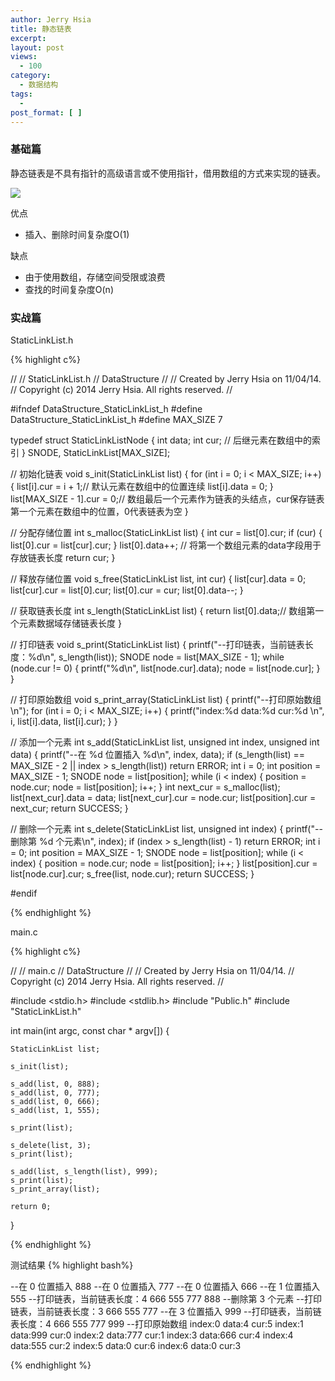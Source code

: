 ```yaml
---
author: Jerry Hsia
title: 静态链表
excerpt:
layout: post
views:
  - 100
category:
  - 数据结构
tags:
  - 
post_format: [ ]
---
```


### 基础篇

静态链表是不具有指针的高级语言或不使用指针，借用数组的方式来实现的链表。

![]({{site.blog.static}}files/static-link-list.jpg)

优点

- 插入、删除时间复杂度O(1)

缺点

- 由于使用数组，存储空间受限或浪费
- 查找的时间复杂度O(n)

### 实战篇

StaticLinkList.h

{% highlight  c%}

//
//  StaticLinkList.h
//  DataStructure
//
//  Created by Jerry Hsia on 11/04/14.
//  Copyright (c) 2014 Jerry Hsia. All rights reserved.
//

#ifndef DataStructure_StaticLinkList_h
#define DataStructure_StaticLinkList_h
#define MAX_SIZE 7

typedef struct StaticLinkListNode {
    int data;
    int cur; // 后继元素在数组中的索引
} SNODE, StaticLinkList[MAX_SIZE];

// 初始化链表
void s_init(StaticLinkList list) {
    for (int i = 0; i < MAX_SIZE; i++) {
        list[i].cur = i + 1;// 默认元素在数组中的位置连续
        list[i].data = 0;
    }
    list[MAX_SIZE - 1].cur = 0;// 数组最后一个元素作为链表的头结点，cur保存链表第一个元素在数组中的位置，0代表链表为空
}

// 分配存储位置
int s_malloc(StaticLinkList list) {
    int cur = list[0].cur;
    if (cur) {
        list[0].cur = list[cur].cur;
    }
    list[0].data++; // 将第一个数组元素的data字段用于存放链表长度
    return cur;
}

// 释放存储位置
void s_free(StaticLinkList list, int cur) {
    list[cur].data = 0;
    list[cur].cur = list[0].cur;
    list[0].cur = cur;
    list[0].data--;
}

// 获取链表长度
int s_length(StaticLinkList list) {
    return list[0].data;// 数组第一个元素数据域存储链表长度
}

// 打印链表
void s_print(StaticLinkList list) {
    printf("--打印链表，当前链表长度：%d\n", s_length(list));
    SNODE node = list[MAX_SIZE - 1];
    while (node.cur != 0) {
        printf("%d\n", list[node.cur].data);
        node = list[node.cur];
    }
}

// 打印原始数组
void s_print_array(StaticLinkList list) {
    printf("--打印原始数组\n");
    for (int i = 0; i < MAX_SIZE; i++) {
        printf("index:%d data:%d cur:%d \n", i, list[i].data, list[i].cur);
    }
}

// 添加一个元素
int s_add(StaticLinkList list, unsigned int index, unsigned int data) {
    printf("--在 %d 位置插入 %d\n", index, data);
    if (s_length(list) == MAX_SIZE - 2 || index > s_length(list)) return ERROR;
    int i = 0;
    int position = MAX_SIZE - 1;
    SNODE node = list[position];
    while (i < index) {
        position = node.cur;
        node = list[position];
        i++;
    }
    int next_cur = s_malloc(list);
    list[next_cur].data = data;
    list[next_cur].cur  = node.cur;
    list[position].cur = next_cur;
    return SUCCESS;
}

// 删除一个元素
int s_delete(StaticLinkList list, unsigned int index) {
    printf("--删除第 %d 个元素\n", index);
    if (index > s_length(list) - 1) return ERROR;
    int i = 0;
    int position = MAX_SIZE - 1;
    SNODE node = list[position];
    while (i < index) {
        position = node.cur;
        node = list[position];
        i++;
    }
    list[position].cur = list[node.cur].cur;
    s_free(list, node.cur);
    return SUCCESS;
}

#endif

{% endhighlight %}

main.c

{% highlight  c%}

//
//  main.c
//  DataStructure
//
//  Created by Jerry Hsia on 11/04/14.
//  Copyright (c) 2014 Jerry Hsia. All rights reserved.
//

#include <stdio.h>
#include <stdlib.h>
#include "Public.h"
#include "StaticLinkList.h"

int main(int argc, const char * argv[]) {
    
    StaticLinkList list;
    
    s_init(list);
    
    s_add(list, 0, 888);
    s_add(list, 0, 777);
    s_add(list, 0, 666);
    s_add(list, 1, 555);
    
    s_print(list);
    
    s_delete(list, 3);
    s_print(list);
    
    s_add(list, s_length(list), 999);
    s_print(list);
    s_print_array(list);
    
    return 0;
}

{% endhighlight %}

测试结果
{% highlight  bash%}

--在 0 位置插入 888
--在 0 位置插入 777
--在 0 位置插入 666
--在 1 位置插入 555
--打印链表，当前链表长度：4
666
555
777
888
--删除第 3 个元素
--打印链表，当前链表长度：3
666
555
777
--在 3 位置插入 999
--打印链表，当前链表长度：4
666
555
777
999
--打印原始数组
index:0 data:4 cur:5 
index:1 data:999 cur:0 
index:2 data:777 cur:1 
index:3 data:666 cur:4 
index:4 data:555 cur:2 
index:5 data:0 cur:6 
index:6 data:0 cur:3

{% endhighlight %}
